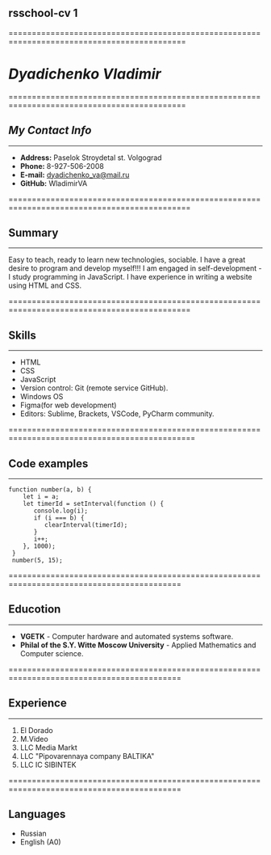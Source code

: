 ## rsschool-cv 1

============================================================================================

# ***Dyadichenko Vladimir***

============================================================================================

## *My Contact Info*
**********************************************************************************************
* **Address:** Paselok Stroydetal st. Volgograd 
* **Phone:** 8-927-506-2008
* **E-mail:** dyadichenko_va@mail.ru
* **GitHub:** WladimirVA

=============================================================================================

## Summary
*********************************************************************************************
Easy to teach, ready to learn new technologies, sociable. I have a great desire to program and develop myself!!!
I am engaged in self-development - I study programming in JavaScript.
I have experience in writing a website using HTML and CSS.

=============================================================================================

## Skills
*********************************************************************************************
* HTML
* CSS
* JavaScript
* Version control: Git (remote service GitHub).
* Windows OS
* Figma(for web development)
* Editors: Sublime, Brackets, VSCode, PyCharm community.

==============================================================================================

## Code examples
**************************************************************************************************************************
```
function number(a, b) {
    let i = a;
    let timerId = setInterval(function () {
       console.log(i);
       if (i === b) {
          clearInterval(timerId);
       }
       i++;
    }, 1000);
 }
 number(5, 15);
```

===========================================================================================

## Educotion
*************************************************************************************************************************
* **VGETK** - Computer hardware and automated systems software.
* **Philal of the S.Y. Witte Moscow University** - Applied Mathematics and Computer science.

===========================================================================================


## Experience
*******************************************************************************************
1. El Dorado
2. M.Video
3. LLC Media Markt 
4. LLC "Pipovarennaya company BALTIKA"
5. LLC IC SIBINTEK
 

===========================================================================================

## Languages
* Russian
* English (A0)
